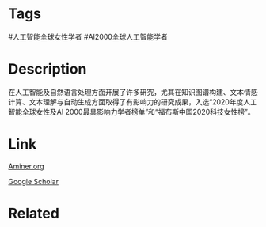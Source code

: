 # Tags

#人工智能全球女性学者  #AI2000全球人工智能学者 

# Description

在人工智能及自然语言处理方面开展了许多研究，尤其在知识图谱构建、文本情感计算、文本理解与自动生成方面取得了有影响力的研究成果，入选“2020年度人工智能全球女性及AI 2000最具影响力学者榜单”和“福布斯中国2020科技女性榜”。

# Link

[Aminer.org](https://www.aminer.org/profile/Bing%20Qin/53f4389ddabfaeb1a7c08ce2)

[Google Scholar](https://scholar.google.com/citations?hl=en&user=LKnCub0AAAAJ)

# Related

